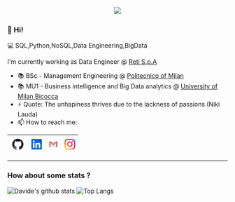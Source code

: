 <p align="center">
  <img src="https://media3.giphy.com/media/X74GowOffr9neONg2K/giphy.gif">
</p>

  
### 👋 Hi!
  
:computer: SQL,Python,NoSQL,Data Engineering,BigData
  
I'm currently working as Data Engineer @ <a href="https://www.reti.it/"> Reti S.p.A</a>
- 📚 BSc - Management Engineering @ <a href="https://www.polimi.it/en"> Politecnico of Milan</a>
- 📚 MU1 - Business intelligence and Big Data analytics @ <a href="https://www.unimib.it/"> University of Milan Bicocca</a>
- ⚡ Quote: The unhapiness thrives due to the lackness of passions (Niki Lauda)
- 📫 How to reach me:

| [<img src="https://github.com/airaghidavide/airaghidavide/blob/master/github.png" alt="github logo" width="34">](https://github.com/airaghidavide) | [<img src="https://github.com/airaghidavide/airaghidavide/blob/master/linkedin.jpeg" alt="linkedin logo" width="24">](https://it.linkedin.com/in/airaghidavide) |  [<img src="https://github.com/airaghidavide/airaghidavide/blob/master/gmail.jpeg" alt="gmail logo" width="24">](airaghi.davide@gmail.com) | [<img src="https://github.com/airaghidavide/airaghidavide/blob/master/instagram.png" alt="instagram logo" width="24">](https://www.instagram.com/airaghi.davide)
|---|---|---|---|

----

### How about some stats ?
![Davide's github stats](https://github-readme-stats.vercel.app/api?username=airaghidavide&show_icons=true)
![Top Langs](https://github-readme-stats.vercel.app/api/top-langs/?username=airaghidavide&layout=compact)
